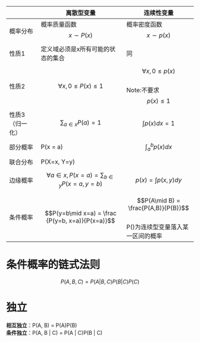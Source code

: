 ||离散型变量|连续性变量|
---|---|---
概率分布|概率质量函数<br>$$x \sim P(x)$$ | 概率密度函数<br>$$x \sim p(x)$$
性质1|定义域必须是x所有可能的状态的集合 | 同
性质2|$$\forall x, 0 \leq P(x) \leq 1$$ | $$\forall x, 0 \leq p(x)$$<br>Note:不要求$$p(x) \leq 1$$
性质3（归一化）| $$\sum_{a \in x}P(a) = 1$$ | $$\int p(x)dx = 1$$
部分概率 | P(x = a) | $$\int_a^b p(x)dx$$
联合分布|P(X=x, Y=y)||
边缘概率 | $$\forall a \in x, P(x=a)=\sum_{b \in y}P(x=a, y=b)$$ | $$p(x)=\int p(x,y)dy$$
条件概率 | $$P(y=b\mid x=a) = \frac {P(y=b, x=a)}{P(x=a)}$$ | $$P(A\mid B) = \frac{P(A,B)}{P(B)}$$<br>P()为连续型变量落入某一区间的概率



# 条件概率的链式法则

$$
P(A, B, C) = P(A|B,C)P(B|C)P(C)
$$

# 独立

**相互独立**：P(A, B) = P(A)P(B)  
**条件独立**：P(A, B | C) = P(A | C)P(B | C)